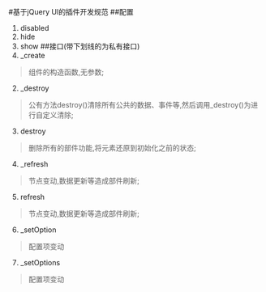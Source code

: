 #基于jQuery UI的插件开发规范
##配置
1.    disabled
2.    hide
3.    show
##接口(带下划线的为私有接口)
1.    _create
>组件的构造函数,无参数;
2.    _destroy
>公有方法destroy()清除所有公共的数据、事件等,然后调用_destroy()为进行自定义清除;
3.    destroy
>删除所有的部件功能,将元素还原到初始化之前的状态;
4.    _refresh
>节点变动,数据更新等造成部件刷新;
5.    refresh
>节点变动,数据更新等造成部件刷新;
6.    _setOption
>配置项变动
7.    _setOptions
>配置项变动